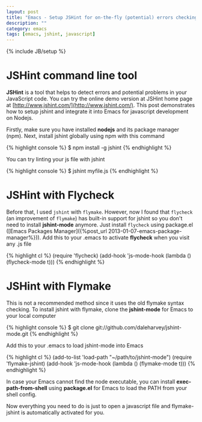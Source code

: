 ```yaml
---
layout: post
title: "Emacs - Setup JSHint for on-the-fly (potential) errors checking"
description: ""
category: emacs
tags: [emacs, jshint, javascript]
---
```

{% include JB/setup %}

# JSHint command line tool

**JSHint** is a tool that helps to detect errors and potential problems in your
JavaScript code. You can try the online demo version at JSHint home page at
[http://www.jshint.com/](http://www.jshint.com/). This post demonstrates how to
setup jshint and integrate it into Emacs for javascript development on Nodejs.

Firstly, make sure you have installed **nodejs** and its package manager (npm).
Next, install jshint globally using npm with this command

{% highlight console %}
$ npm install -g jshint
{% endhighlight %}

You can try linting your js file with jshint

{% highlight console %}
$ jshint myfile.js
{% endhighlight %}

# JSHint with Flycheck

Before that, I used `jshint` with `flymake`. However, now I found that
`flycheck` (an improvement of `flymake`) has built-in support for jshint so you
don't need to install **jshint-mode** anymore. Just install `flycheck` using
package.el
([Emacs Packages Manager]({%post_url 2013-01-07-emacs-package-manager%})). Add
this to your .emacs to activate **flycheck** when you visit any .js file

<!-- more -->

{% highlight cl %}
(require 'flycheck)
(add-hook 'js-mode-hook
          (lambda () (flycheck-mode t)))
{% endhighlight %}

# JSHint with Flymake

This is not a recommended method since it uses the old flymake syntax checking.
To install jshint with flymake, clone the **jshint-mode** for Emacs to your
local computer

{% highlight console %}
$ git clone git://github.com/daleharvey/jshint-mode.git
{% endhighlight %}

Add this to your .emacs to load jshint-mode into Emacs

{% highlight cl %}
(add-to-list 'load-path "~/path/to/jshint-mode")
(require 'flymake-jshint)
(add-hook 'js-mode-hook
     (lambda () (flymake-mode t)))
{% endhighlight %}

In case your Emacs cannot find the node executable, you can install
**exec-path-from-shell** using **package.el** for Emacs to load the PATH from your shell
config.

Now everything you need to do is just to open a javascript file and
flymake-jshint is automatically activated for you.
